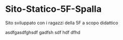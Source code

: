 # Sito-Statico-5F-Spalla
Sito sviluppato con i ragazzi della 5F a scopo didattico

asdfgasdfghsdf
gadfsh
sdf
hdf
dfhd
